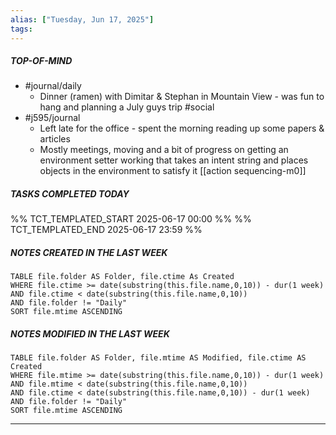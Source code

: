 ```yaml
---
alias: ["Tuesday, Jun 17, 2025"]
tags: 
---
```

##### TOP-OF-MIND
- #journal/daily 
	- Dinner (ramen) with Dimitar & Stephan in Mountain View - was fun to hang and planning a July guys trip #social 
- #j595/journal 
	- Left late for the office - spent the morning reading up some papers & articles
	- Mostly meetings, moving and a bit of progress on getting an environment setter working that takes an intent string and places objects in the environment to satisfy it [[action sequencing-m0]]

##### TASKS COMPLETED TODAY
%% TCT_TEMPLATED_START 2025-06-17 00:00 %%
%% TCT_TEMPLATED_END 2025-06-17 23:59 %%



##### NOTES CREATED IN THE LAST WEEK
``` dataview
TABLE file.folder AS Folder, file.ctime As Created
WHERE file.ctime >= date(substring(this.file.name,0,10)) - dur(1 week) 
AND file.ctime < date(substring(this.file.name,0,10)) 
AND file.folder != "Daily"
SORT file.mtime ASCENDING
```

##### NOTES MODIFIED IN THE LAST WEEK
``` dataview
TABLE file.folder AS Folder, file.mtime AS Modified, file.ctime AS Created
WHERE file.mtime >= date(substring(this.file.name,0,10)) - dur(1 week)
AND file.mtime < date(substring(this.file.name,0,10))
AND file.ctime < date(substring(this.file.name,0,10)) - dur(1 week)
AND file.folder != "Daily"
SORT file.mtime ASCENDING
```
---
